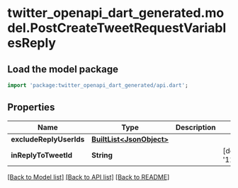 # twitter_openapi_dart_generated.model.PostCreateTweetRequestVariablesReply

## Load the model package
```dart
import 'package:twitter_openapi_dart_generated/api.dart';
```

## Properties
Name | Type | Description | Notes
------------ | ------------- | ------------- | -------------
**excludeReplyUserIds** | [**BuiltList&lt;JsonObject&gt;**](JsonObject.md) |  | 
**inReplyToTweetId** | **String** |  | [default to '1111111111111111111']

[[Back to Model list]](../README.md#documentation-for-models) [[Back to API list]](../README.md#documentation-for-api-endpoints) [[Back to README]](../README.md)


